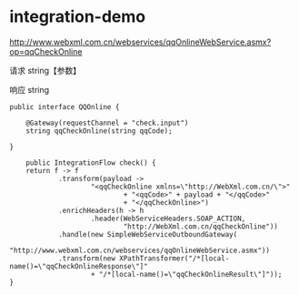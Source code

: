 # integration-demo

http://www.webxml.com.cn/webservices/qqOnlineWebService.asmx?op=qqCheckOnline

请求
    <qqCheckOnline xmlns="http://WebXml.com.cn/">
      <qqCode>string【参数】</qqCode>
    </qqCheckOnline>
    
响应
    <qqCheckOnlineResponse xmlns="http://WebXml.com.cn/">
      <qqCheckOnlineResult>string</qqCheckOnlineResult>
    </qqCheckOnlineResponse>
    
    public interface QQOnline {

        @Gateway(requestChannel = "check.input")
        string qqCheckOnline(string qqCode);

    }    
    
        public IntegrationFlow check() {
        return f -> f
                .transform(payload ->
                        "<qqCheckOnline xmlns=\"http://WebXml.com.cn/\">"
                                + "<qqCode>" + payload + "</qqCode>"
                                + "</qqCheckOnline>")
                .enrichHeaders(h -> h
                        .header(WebServiceHeaders.SOAP_ACTION,
                                "http://WebXml.com.cn/qqCheckOnline"))
                .handle(new SimpleWebServiceOutboundGateway(
                        "http://www.webxml.com.cn/webservices/qqOnlineWebService.asmx"))
                .transform(new XPathTransformer("/*[local-name()=\"qqCheckOnlineResponse\"]"
                        + "/*[local-name()=\"qqCheckOnlineResult\"]"));
    }
